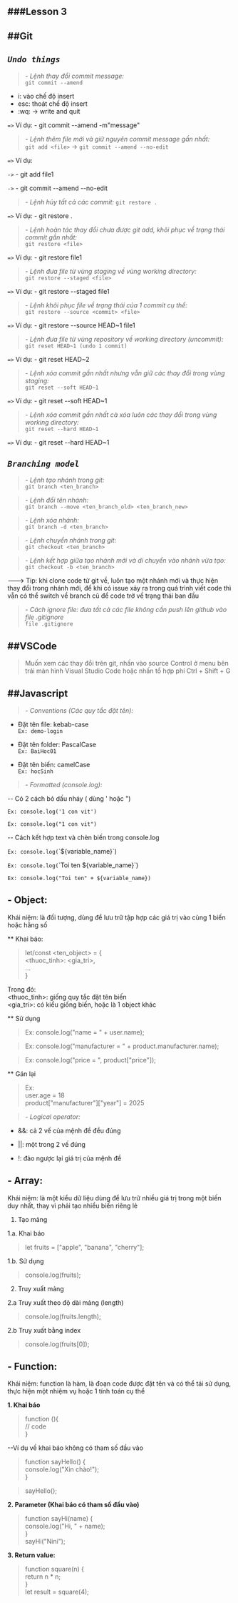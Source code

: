 ###Lesson 3
-
##Git
---

***`Undo things`***
---

>_- Lệnh thay đổi commit message:_  
`git commit --amend`
* i:  vào chế độ insert
* esc:  thoát chế độ insert
* :wq: -> write and quit

`=>` Ví dụ: - git commit --amend -m"message"

>_- Lệnh thêm file mới và giữ nguyên commit message gần nhất:_  
`git add <file>` -> `git commit --amend --no-edit`

`=>` Ví dụ:

`->` - git add file1

`->` - git commit --amend --no-edit

>_- Lệnh hủy tất cả các commit:_
`git restore .`

`=>` Ví dụ: - git restore .

>_- Lệnh hoàn tác thay đổi chưa được git add, khôi phục về trạng thái commit gần nhất:_  
`git restore <file>`

`=>` Ví dụ: - git restore file1

>_- Lệnh đưa file từ vùng staging về vùng working directory:_  
`git restore --staged <file>`

`=>` Ví dụ: - git restore --staged file1

>_- Lệnh khôi phục file về trạng thái của 1 commit cụ thể:_  
`git restore --source <commit> <file>`

`=>` Ví dụ: - git restore --source HEAD~1 file1

>_- Lệnh đưa file từ vùng repository về working directory (uncommit):_  
`git reset HEAD~1 (undo 1 commit)`

`=>` Ví dụ: - git reset HEAD~2

>_- Lệnh xóa commit gần nhất nhưng vẫn giữ các thay đổi trong vùng staging:_  
`git reset --soft HEAD~1`

`=>` Ví dụ: - git reset --soft HEAD~1

>_- Lệnh xóa commit gần nhất cà xóa luôn các thay đổi trong vùng working directory:_  
`git reset --hard HEAD~1`

`=>` Ví dụ: - git reset --hard HEAD~1

***`Branching model`***
---

>_- Lệnh tạo nhánh trong git:_  
`git branch <ten_branch>`  

>_- Lệnh đổi tên nhánh:_  
`git branch --move <ten_branch_old> <ten_branch_new>`  

>_- Lệnh xóa nhánh:_  
`git branch -d <ten_branch>` 

>_- Lệnh chuyển nhánh trong git:_  
`git checkout <ten_branch>`  

>_- Lệnh kết hợp giữa tạo nhánh mới và di chuyển vào nhánh vừa tạo:_  
`git checkout -b <ten_branch>`  

---> Tip: khi clone code từ git về, luôn tạo một nhánh mới và thực hiện thay đổi trong nhánh mới, để khi có issue xảy ra trong quá trình viết code thì vẫn có thể switch về branch cũ để code trở về trạng thái ban đầu

>_- Cách ignore file: đưa tất cả các file không cần push lên github vào file .gitignore_  
`file .gitignore`  

##VSCode
--
> Muốn xem các thay đổi trên git, nhấn vào source Control ở menu bên trái màn hình Visual Studio Code hoặc nhấn tổ hợp phí Ctrl + Shift + G

##Javascript
---

>_- Conventions (Các quy tắc đặt tên):_    
* Đặt tên file: kebab-case  
`Ex: demo-login`  

* Đặt tên folder: PascalCase  
`Ex: BaiHoc01`  

* Đặt tên biến: camelCase  
`Ex: hocSinh`  

>_- Formatted (console.log):_  
 
-- Có 2 cách bỏ dấu nháy ( dùng ' hoặc ")  

`Ex: console.log('1 con vit')`  

`Ex: console.log("1 con vit")`  

-- Cách kết hợp text và chèn biến trong console.log  

`Ex: console.log(`\`${variable_name}\`)

`Ex: console.log(`\`Toi ten ${variable_name}\`)

`Ex: console.log("Toi ten" + ${variable_name})`

## - Object:

Khái niệm: là đối tượng, dùng để lưu trữ tập hợp các giá trị vào cùng 1 biến hoặc hằng số

** Khai báo:  
> let/const <ten_object> = {   
>    <thuoc_tinh>: <gia_tri>,  
>    ...  
>}  

Trong đó:  
<thuoc_tinh>: giống quy tắc đặt tên biến  
<gia_tri>: có kiểu giống biến, hoặc là 1 object khác

** Sử dụng  
> Ex: console.log("name = " + user.name);  

> Ex: console.log("manufacturer = " + product.manufacturer.name);

> Ex: console.log("price = ", product["price"]);  

** Gán lại  

> Ex:  
> user.age = 18  
> product["manufacturer"]["year"] = 2025

>_- Logical operator:_

* &&: cả 2 vế của mệnh đề đều đúng

* ||: một trong 2 vế đúng

* !: đảo ngược lại giá trị của mệnh đề

## - Array:

Khái niệm: là một kiểu dữ liệu dùng để lưu trữ nhiều giá trị trong một biến duy nhất, thay vì phải tạo nhiều biến riêng lẻ 

1. Tạo mảng   

1.a. Khai báo  
> let fruits = ["apple", "banana", "cherry"];  

1.b. Sử dụng
>console.log(fruits); 

2. Truy xuất mảng
 

2.a Truy xuất theo độ dài mảng (length)
>console.log(fruits.length);

2.b Truy xuất bằng index  
>console.log(fruits[0]);

## - Function:

Khái niệm: function là hàm, là đoạn code được đặt tên và có thể tái sử dụng, thực hiện một nhiệm vụ hoặc 1 tính toán cụ thể

**1. Khai báo**

> function <nameFunction>(){  
> // code  
>}  

--Ví dụ về khai báo không có tham số đầu vào

>function sayHello() {  
>  console.log("Xin chào!");  
>}  

>sayHello(); 

**2. Parameter (Khai báo có tham số đầu vào)**

>function sayHi(name) {  
>  console.log("Hi, " + name);  
>}  
>sayHi("Nini"); 

**3. Return value:**

>function square(n) {  
>  return n * n;  
>}  
>let result = square(4);

